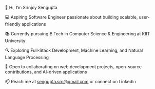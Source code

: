 👋 Hi, I’m Srinjoy Sengupta

💻 Aspiring Software Engineer passionate about building scalable, user-friendly applications

📚 Currently pursuing B.Tech in Computer Science & Engineering at KIIT University

🔍 Exploring Full-Stack Development, Machine Learning, and Natural Language Processing

🤝 Open to collaborating on web development projects, open-source contributions, and AI-driven applications

📫 Reach me at sengupta.srn@gmail.com or connect on LinkedIn

<!---
SrinjoySengupta/SrinjoySengupta is a ✨ special ✨ repository because its `README.md` (this file) appears on your GitHub profile.
You can click the Preview link to take a look at your changes.
--->
